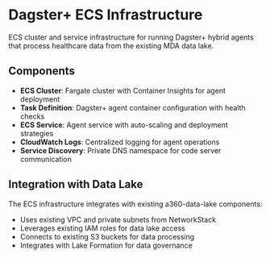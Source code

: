 # Dagster+ ECS Infrastructure

ECS cluster and service infrastructure for running Dagster+ hybrid agents that process healthcare data from the existing MDA data lake.

## Components

- **ECS Cluster**: Fargate cluster with Container Insights for agent deployment
- **Task Definition**: Dagster+ agent container configuration with health checks
- **ECS Service**: Agent service with auto-scaling and deployment strategies
- **CloudWatch Logs**: Centralized logging for agent operations
- **Service Discovery**: Private DNS namespace for code server communication

## Integration with Data Lake

The ECS infrastructure integrates with existing a360-data-lake components:

- Uses existing VPC and private subnets from NetworkStack
- Leverages existing IAM roles for data lake access
- Connects to existing S3 buckets for data processing
- Integrates with Lake Formation for data governance
